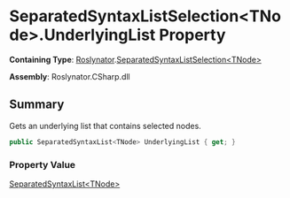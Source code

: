 # SeparatedSyntaxListSelection\<TNode>\.UnderlyingList Property

**Containing Type**: [Roslynator](../../README.md)\.[SeparatedSyntaxListSelection\<TNode>](../README.md)

**Assembly**: Roslynator\.CSharp\.dll

## Summary

Gets an underlying list that contains selected nodes\.

```csharp
public SeparatedSyntaxList<TNode> UnderlyingList { get; }
```

### Property Value

[SeparatedSyntaxList\<TNode>](https://docs.microsoft.com/en-us/dotnet/api/microsoft.codeanalysis.separatedsyntaxlist-1)

